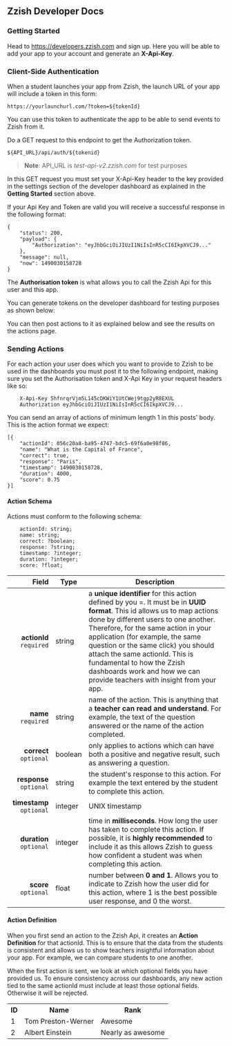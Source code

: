 ## Zzish Developer Docs

### Getting Started

Head to https://developers.zzish.com and sign up. Here you will be able to add your app to your account and generate an **X-Api-Key**.

### Client-Side Authentication
When a student launches your app from Zzish, the launch URL of your app will include a token in this form:
```
https://yourlaunchurl.com/?token=${tokenId}
```
You can use this token to authenticate the app to be able to send events to Zzish from it.

Do a GET request to this endpoint to get the Authorization token.

```
${API_URL}/api/auth/${tokenid}
```
>**Note**: API_URL is *test-api-v2.zzish.com* for test purposes

In this GET request you must set your X-Api-Key header to the key provided in the settings section of the developer dashboard as explained in the **Getting Started** section above.

If your Api Key and Token are valid you will receive a successful response in the following format:
```
{
	"status": 200,
	"payload": {
		"Authorization": "eyJhbGciOiJIUzI1NiIsInR5cCI6IkpXVCJ9..."
	},
	"message": null,
	"now": 1490030158728
}
```
The **Authorisation token** is what allows you to call the Zzish Api for this user and this app.

You can generate tokens on the developer dashboard for testing purposes as shown below:

You can then post actions to it as explained below and see the results on the actions page.

### Sending Actions

For each action your user does which you want to provide to Zzish to be used in the dashboards you must post it to the following endpoint, making sure you set the Authorisation token and X-Api Key in your request headers like so:
```
	X-Api-Key 5hfnrqrVjm5L145cDKWiY1UtCWej9tgp2yR8EXUL
	Authorization eyJhbGciOiJIUzI1NiIsInR5cCI6IkpXVCJ9...
```

You can send an array of actions of minimum length 1 in this posts' body. This is the action format we expect:

```
[{
	"actionId": 056c20a8-ba95-4747-bdc5-69f6a0e98f86,
	"name": "What is the Capital of France",
	"correct": true,
	"response": "Paris",
	"timestamp": 1490030158728,
	"duration": 4000,
	"score": 0.75
}]
```

#### Action Schema

Actions must conform to the following schema:
```
	actionId: string;
	name: string;
	correct: ?boolean;
	response: ?string;
	timestamp: ?integer;
	duration: ?integer;
	score: ?float;
```

Field | Type | Description
---: | --- | ---
**actionId** `required` | string |  a **unique identifier** for this action defined by you =.  It must be in **UUID format**. This id allows us to map actions done by different users to one another. Therefore, for the same action in your application (for example, the same question or the same click) you should attach the same actionId. This is fundamental to how the Zzish dashboards work and how we can provide teachers with insight from your app.
**name** `required` | string |  name of the action. This is anything that a **teacher can read and understand**. For example, the text of the question answered or the name of the action completed.
**correct** `optional` | boolean | only applies to actions which can have both a positive and negative result, such as answering a question.
**response** `optional` | string | the student's response to this action. For example the text entered by the student to complete this action.
**timestamp** `optional` | integer | UNIX timestamp
**duration** `optional` | integer |  time in **milliseconds**. How long the user has taken to complete this action. If possible, it is **highly recommended** to include it as this allows Zzish to guess how confident a student was when completing this action.
**score** `optional` | float | number between **0 and 1**. Allows you to indicate to Zzish how the user did for this action, where 1 is the best possible user response, and 0 the worst.

#### Action Definition

When you first send an action to the Zzish Api, it creates an **Action Definition** for that actionId. This is to ensure that the data from the students is consistent and allows us to show teachers insightful information about your app. For example, we can compare students to one another.

When the first action is sent, we look at which optional fields you have provided us. To ensure consistency across our dashboards, any new action tied to the same actionId must include at least those optional fields. Otherwise it will be rejected.

<table>
          <tbody>
        <tr>
            <th>ID</th>
        <th>Name</th>
        <th>Rank</th>
          </tr>
          <tr>
            <td>1</td>
        <td>Tom Preston-Werner</td>
        <td>Awesome</td>
          </tr>
          <tr>
            <td>2</td>
        <td>Albert Einstein</td>
        <td>Nearly as awesome</td>
          </tr>
        </tbody>
        </table>
